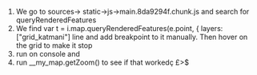 1. We go to sources-> static->js->main.8da9294f.chunk.js and search for queryRenderedFeatures
2.  We find var t = i.map.queryRenderedFeatures(e.point, {
                                layers: ["grid_katmani"] 
line and add breakpoint to it manually. Then hover on the grid to make it stop
3. run  on console and 
4. run __my_map.getZoom() to see if that workedç    £>$